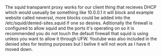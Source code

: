 The squid transparent proxy works for our client thing that recieves DHCP which would useually be something like 10.0.0.1 it will block and example website called neverssl, more blocks could be added into the /etc/squid/denied-sites.squid if one so desires.
Aditionally the firewall is configured to allow squid and the ports it's operating on so it is recommended you do not touch the default firewall that squid is using unless you want to allow it through UFW. Youtube was also included in the denied sites for testing purposes but I belive it will not work as I have it moved down.

